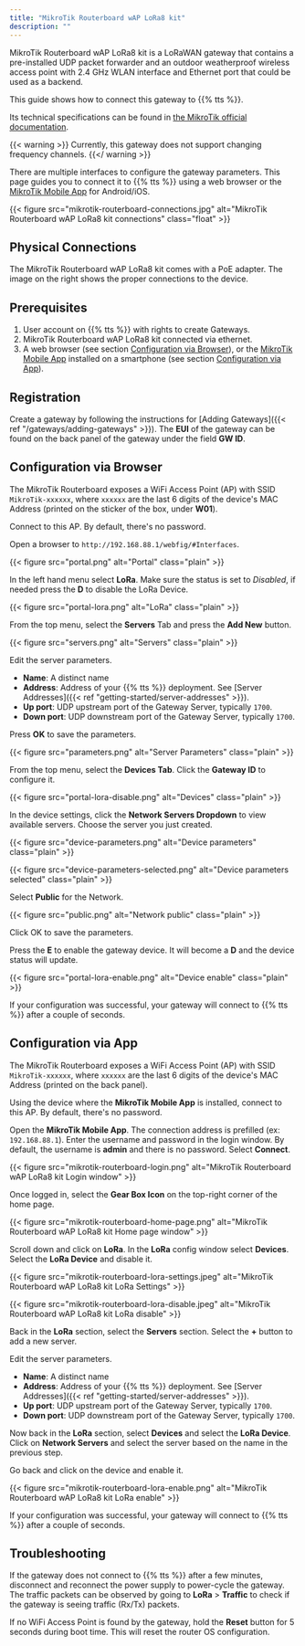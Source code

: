 ```yaml
---
title: "MikroTik Routerboard wAP LoRa8 kit"
description: ""
---
```


MikroTik Routerboard wAP LoRa8 kit is a LoRaWAN gateway that contains a pre-installed UDP packet forwarder and an outdoor weatherproof wireless access point with 2.4 GHz WLAN interface and Ethernet port that could be used as a backend. 

This guide shows how to connect this gateway to {{% tts %}}.

<!--more-->

Its technical specifications can be found in [the MikroTik official documentation](https://mikrotik.com/product/wap_lora8_kit). 

{{< warning >}} Currently, this gateway does not support changing frequency channels. {{</ warning >}}

There are multiple interfaces to configure the gateway parameters. This page guides you to connect it to {{% tts %}} using a web browser or the [MikroTik Mobile App](https://mikrotik.com/mobile_app) for Android/iOS.

{{< figure src="mikrotik-routerboard-connections.jpg" alt="MikroTik Routerboard wAP LoRa8 kit connections" class="float" >}}

## Physical Connections

The MikroTik Routerboard wAP LoRa8 kit comes with a PoE adapter. The image on the right shows the proper connections to the device.

## Prerequisites

1. User account on {{% tts %}} with rights to create Gateways.
2. MikroTik Routerboard wAP LoRa8 kit connected via ethernet.
3. A web browser (see section [Configuration via Browser](#configuration-via-browser)), or the [MikroTik Mobile App](https://mikrotik.com/mobile_app) installed on a smartphone (see section [Configuration via App](#configuration-via-app)).

## Registration

Create a gateway by following the instructions for [Adding Gateways]({{< ref "/gateways/adding-gateways" >}}). The **EUI** of the gateway can be found on the back panel of the gateway under the field **GW ID**.

## Configuration via Browser

The MikroTik Routerboard exposes a WiFi Access Point (AP) with SSID `MikroTik-xxxxxx`, where `xxxxxx` are the last 6 digits of the device's MAC Address (printed on the sticker of the box, under **W01**).

Connect to this AP. By default, there's no password.

Open a browser to `http://192.168.88.1/webfig/#Interfaces`.

{{< figure src="portal.png" alt="Portal" class="plain" >}}

In the left hand menu select **LoRa**. Make sure the status is set to *Disabled*, if needed press the **D** to disable the LoRa Device.

{{< figure src="portal-lora.png" alt="LoRa" class="plain" >}}

From the top menu, select the **Servers** Tab and press the **Add New** button.

{{< figure src="servers.png" alt="Servers" class="plain" >}}

Edit the server parameters.

- **Name**: A distinct name 
- **Address**: Address of your {{% tts %}} deployment. See [Server Addresses]({{< ref "getting-started/server-addresses" >}}).
- **Up port**: UDP upstream port of the Gateway Server, typically `1700`.
- **Down port**: UDP downstream port of the Gateway Server, typically `1700`.

Press **OK** to save the parameters.

{{< figure src="parameters.png" alt="Server Parameters" class="plain" >}}

From the top menu, select the **Devices Tab**. Click the **Gateway ID** to configure it.

{{< figure src="portal-lora-disable.png" alt="Devices" class="plain" >}}

In the device settings, click the **Network Servers Dropdown** to view available servers. Choose the server you just created.

{{< figure src="device-parameters.png" alt="Device parameters" class="plain" >}}

{{< figure src="device-parameters-selected.png" alt="Device parameters selected" class="plain" >}}

Select **Public** for the Network.

{{< figure src="public.png" alt="Network public" class="plain" >}}

Click OK to save the parameters.

Press the **E** to enable the gateway device. It will become a **D** and the device status will update.

{{< figure src="portal-lora-enable.png" alt="Device enable" class="plain" >}}

If your configuration was successful, your gateway will connect to {{% tts %}} after a couple of seconds.

## Configuration via App

The MikroTik Routerboard exposes a WiFi Access Point (AP) with SSID `MikroTik-xxxxxx`, where `xxxxxx` are the last 6 digits of the device's MAC Address (printed on the back panel).

Using the device where the **MikroTik Mobile App** is installed, connect to this AP. By default, there's no password.

Open the **MikroTik Mobile App**. The connection address is prefilled (ex: `192.168.88.1`). Enter the username and password in the login window. By default, the username is **admin** and there is no password. Select **Connect**.

{{< figure src="mikrotik-routerboard-login.png" alt="MikroTik Routerboard wAP LoRa8 kit Login window" >}}

Once logged in, select the **Gear Box Icon** on the top-right corner of the home page.

{{< figure src="mikrotik-routerboard-home-page.png" alt="MikroTik Routerboard wAP LoRa8 kit Home page window" >}}

Scroll down and click on **LoRa**. In the **LoRa** config window select **Devices**. Select the **LoRa Device** and disable it.

{{< figure src="mikrotik-routerboard-lora-settings.jpeg" alt="MikroTik Routerboard wAP LoRa8 kit LoRa Settings" >}}

{{< figure src="mikrotik-routerboard-lora-disable.jpeg" alt="MikroTik Routerboard wAP LoRa8 kit LoRa disable" >}}

Back in the **LoRa** section, select the **Servers** section. Select the **+** button to add a new server. 

Edit the server parameters.

- **Name**: A distinct name 
- **Address**: Address of your {{% tts %}} deployment. See [Server Addresses]({{< ref "getting-started/server-addresses" >}}).
- **Up port**: UDP upstream port of the Gateway Server, typically `1700`.
- **Down port**: UDP downstream port of the Gateway Server, typically `1700`.

Now back in the **LoRa** section, select **Devices** and select the **LoRa Device**. Click on **Network Servers** and select the server based on the name in the previous step. 

Go back and click on the device and enable it.

{{< figure src="mikrotik-routerboard-lora-enable.png" alt="MikroTik Routerboard wAP LoRa8 kit LoRa enable" >}}

If your configuration was successful, your gateway will connect to {{% tts %}} after a couple of seconds.

## Troubleshooting

If the gateway does not connect to {{% tts %}} after a few minutes, disconnect and reconnect the power supply to power-cycle the gateway. The traffic packets can be observed by going to **LoRa** > **Traffic** to check if the gateway is seeing traffic (Rx/Tx) packets.

If no WiFi Access Point is found by the gateway, hold the **Reset** button for 5 seconds during boot time. This will reset the router OS configuration.
